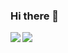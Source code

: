 ### Hi there 👋

<!-- **rinka0v0/rinka0v0** is a ✨ _special_ ✨ repository because its `README.md` (this file) appears on your GitHub profile. -->

<!-- ![GitHub Stats Card](https://github-readme-stats.vercel.app/api?username=rinka0v0)

![Top Languages Card](https://github-readme-stats.vercel.app/api/top-langs/?username=rinka0v0) -->

<a href="https://github.com/anuraghazra/github-readme-stats">
  <img align="left" src="https://github-readme-stats.vercel.app/api?username=rinkav0v0&count_private=true&show_icons=true" />
</a>
<a href="https://github.com/anuraghazra/github-readme-stats">
  <img align="left" src="https://github-readme-stats.vercel.app/api/top-langs/?username=rinka0v0" />
</a>

<!-- Here are some ideas to get you started:

- 🔭 I’m currently working on ...
- 🌱 I’m currently learning ...
- 👯 I’m looking to collaborate on ...
- 🤔 I’m looking for help with ...
- 💬 Ask me about ...
- 📫 How to reach me: ...
- 😄 Pronouns: ...
- ⚡ Fun fact: ... -->
